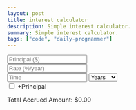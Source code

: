 ```yaml
---
layout: post
title: interest calculator
description: Simple interest calculator.
summary: Simple interest calculator.
tags: ["code", "daily-programmer"]
---
```

<form class="calculator">
<input type="text" name="principal" placeholder="Principal ($)" class="principal blocked" style="display: block;" />
<input type="text" name="rate" placeholder="Rate (%/year)" class="rate blocked" style="display: block;" />
<input type="text" name="time" placeholder="Time" class="time" />
<select name="time-units" class="time-units">
<option value="days">Days</option>
<option value="weeks">Weeks</option>
<option value="months">Months</option>
<option value="years" selected>Years</option>
</select>
<div>
<input type="checkbox" name="add-principal" class="add-principal">
<label for="add-principal">+Principal</label>
</div>
</form>
<p class="answer">Total Accrued Amount: $<span>0.00</span></p>
<script src="/assets/interest-calc/script.js"></script>
